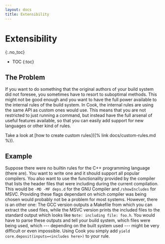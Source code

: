 ```yaml
---
layout: docs
title: Extensibility
---
```


# Extensibility
{:.no_toc}

* TOC
{:toc}

## The Problem

If you want to do something that the original authors of your build system did 
not foresee, you sometimes have to resort to suboptimal methods. 
This might not be good enough and you want to have the full power available to 
the internal rules of the build system. In Cook, the internal rules are using 
the same API as custom ones would use. This means that you are not restricted 
to just running a command, but instead have the full arsenal of useful features 
available, so that you can easily add support for new languages or other kind
of rules.

Take a look at [how to create custom rules]({% link docs/custom-rules.md %}).


## Example

Suppose there were no builtin rules for the C++ programming language (there 
are). You want to write one and it should support all popular compilers.
You also want to use the functionality provided by the compiler that lists the
header files that were including during the current compilation. This would be
`-MD -MF deps.d` for the GNU Compiler and `/showIncludes` for MSVC. Providing
these flags dependant on which compiler was being chosen would probably not be
a problem for most systems. However, there is an other one: The GCC version
outputs a Makefile from which you can extract the used files, while the MSVC
version prints the included files to the standard output which looks like 
`Note: including file: foo.h`. You would have to parse these outputs and tell
your build system, which files were being used, which --- depending on the
built system used --- might be very difficult or even impossible. Using Cook
you simply add `yield core.deposit(inputs=<includes here>)` to your rule.
